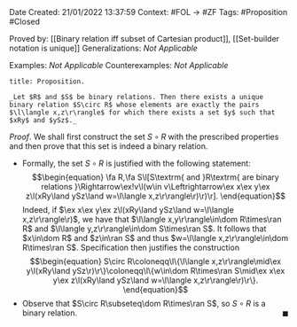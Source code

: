 <br />
<br />

Date Created: 21/01/2022 13:37:59
Context: #FOL $\to$ #ZF
Tags: #Proposition #Closed 

Proved by: [[Binary relation iff subset of Cartesian product]], [[Set-builder notation is unique]]
Generalizations: _Not Applicable_

Examples: _Not Applicable_
Counterexamples: _Not Applicable_

``` ad-Proposition
title: Proposition.

_Let $R$ and $S$ be binary relations. Then there exists a unique binary relation $S\circ R$ whose elements are exactly the pairs $\l\langle x,z\r\rangle$ for which there exists a set $y$ such that $xRy$ and $ySz$._

```

_Proof_. We shall first construct the set $S\circ R$ with the prescribed properties and then prove that this set is indeed a binary relation.
* Formally, the set $S\circ R$ is justified with the following statement:
$$\begin{equation}
    \fa R,\fa S\l[S\textrm{ and }R\textrm{ are binary relations }\Rightarrow\ex!v\l(w\in v\Leftrightarrow\ex x\ex y\ex z\l(xRy\land ySz\land w=\l\langle x,z\r\rangle\r)\r)\r].
\end{equation}$$
Indeed, if $\ex x\ex y\ex z\l(xRy\land ySz\land w=\l\langle x,z\r\rangle\r)$, we have that $\l\langle x,y\r\rangle\in\dom R\times\ran R$ and $\l\langle y,z\r\rangle\in\dom S\times\ran S$. It follows that $x\in\dom R$ and $z\in\ran S$ and thus $w=\l\langle x,z\r\rangle\in\dom R\times\ran S$. Specification then justifies the construction
$$\begin{equation}
    S\circ R\coloneqq\l\{\l\langle x,z\r\rangle\mid\ex y\l(xRy\land ySz\r)\r\}\coloneqq\l\{w\in\dom R\times\ran S\mid\ex x\ex y\ex z\l(xRy\land ySz\land w=\l\langle x,z\r\rangle\r)\r\}.
\end{equation}$$
* Observe that $S\circ R\subseteq\dom R\times\ran S$, so $S\circ R$ is a binary relation.<span style="float:right;">$\blacksquare$</span>
